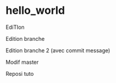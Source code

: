 # hello_world

EdiTIon

Edition branche

Edition branche 2 (avec commit message)

Modif master

Reposi tuto
